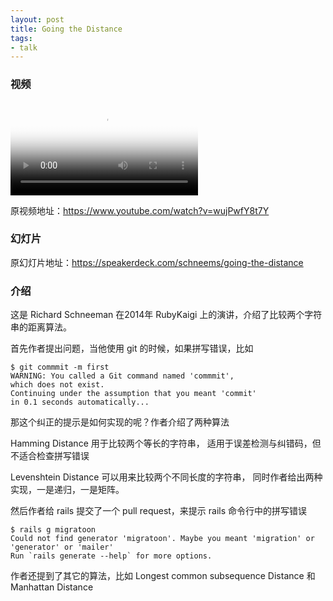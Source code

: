 ```yaml
---
layout: post
title: Going the Distance
tags:
- talk
---
```


### 视频

<video class="video" poster="/assets/Going-the-Distance/poster.jpg" preload controls>
  <source src="/assets/Going-the-Distance/video.webm" type="video/webm">
  <source src="/assets/Going-the-Distance/video.mp4" type="video/mp4">
</video>

原视频地址：<https://www.youtube.com/watch?v=wujPwfY8t7Y>

### 幻灯片

<div class="slideshow" data-slide-name="Going-the-Distance"
data-slide-start="0" data-slide-end="229"></div>

原幻灯片地址：<https://speakerdeck.com/schneems/going-the-distance>

### 介绍

这是 Richard Schneeman 在2014年 RubyKaigi
上的演讲，介绍了比较两个字符串的距离算法。

首先作者提出问题，当他使用 git 的时候，如果拼写错误，比如

```
$ git commmit -m first
WARNING: You called a Git command named 'commmit',
which does not exist.
Continuing under the assumption that you meant 'commit'
in 0.1 seconds automatically...
```

那这个纠正的提示是如何实现的呢？作者介绍了两种算法

Hamming Distance 用于比较两个等长的字符串，
适用于误差检测与纠错码，但不适合检查拼写错误

Levenshtein Distance 可以用来比较两个不同长度的字符串，
同时作者给出两种实现，一是递归，一是矩阵。

然后作者给 rails 提交了一个 pull request，来提示 rails
命令行中的拼写错误

```
$ rails g migratoon
Could not find generator 'migratoon'. Maybe you meant 'migration' or 'generator' or 'mailer'
Run `rails generate --help` for more options.
```

作者还提到了其它的算法，比如 Longest common subsequence Distance 和
Manhattan Distance

